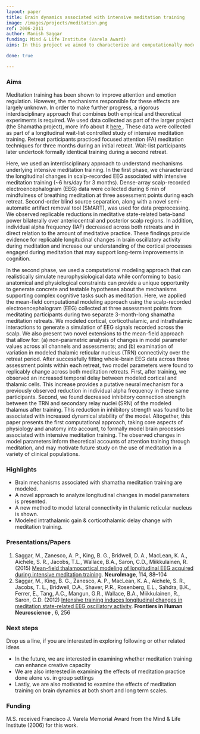 ```yaml
---
layout: paper
title: Brain dynamics associated with intensive meditation training
image: /images/projects/meditation.png
ref: 2006-2011
author: Manish Saggar 
funding: Mind & Life Institute (Varela Award)
aims: In this project we aimed to characterize and computationally model the longitudinal changes in neural activity (EEG) associated with intensive meditation training (~6 hrs/d for 3 months). This project was done as a part of a larger project (the Shamatha project) whose goal was to study the effects of intensive meditation practice on attention, emotional regulation, and the associated neural correlates.

done: true

---
```


### Aims

Meditation training has been shown to improve attention and emotion regulation. However, the mechanisms responsible for these effects are largely unknown. In order to make further progress, a rigorous interdisciplinary approach that combines both empirical and theoretical experiments is required. We used data collected as part of the larger project (the Shamatha project), more info about it <a href=""> here </a>. These data were collected as part of a longitudinal wait-list controlled study of intensive meditation training. Retreat participants practiced focused attention (FA) meditation techniques for three months during an initial retreat. Wait-list participants later undertook formally identical training during a second retreat. 

Here, we used an interdisciplinary approach to understand mechanisms underlying intensive meditation training. In the first phase, we characterized the longitudinal changes in scalp-recorded EEG associated with intensive meditation training (~6 hrs/day for 3 months). Dense-array scalp-recorded electroencephalogram (EEG) data were collected during 6 min of mindfulness of breathing meditation at three assessment points during each retreat. Second-order blind source separation, along with a novel semi-automatic artifact removal tool (SMART), was used for data preprocessing. We observed replicable reductions in meditative state-related beta-band power bilaterally over anteriocentral and posterior scalp regions. In addition, individual alpha frequency (IAF) decreased across both retreats and in direct relation to the amount of meditative practice. These findings provide evidence for replicable longitudinal changes in brain oscillatory activity during meditation and increase our understanding of the cortical processes engaged during meditation that may support long-term improvements in cognition.

In the second phase, we used a computational modeling approach that can realistically simulate neurophysiological data while conforming to basic anatomical and physiological constraints can provide a unique opportunity to generate concrete and testable hypotheses about the mechanisms supporting complex cognitive tasks such as meditation. Here, we applied the mean-field computational modeling approach using the scalp-recorded electroencephalogram (EEG) collected at three assessment points from meditating participants during two separate 3-month-long shamatha meditation retreats. We modeled cortical, corticothalamic, and intrathalamic interactions to generate a simulation of EEG signals recorded across the scalp. We also present two novel extensions to the mean-field approach that allow for: (a) non-parametric analysis of changes in model parameter values across all channels and assessments; and (b) examination of variation in modeled thalamic reticular nucleus (TRN) connectivity over the retreat period. After successfully fitting whole-brain EEG data across three assessment points within each retreat, two model parameters were found to replicably change across both meditation retreats. First, after training, we observed an increased temporal delay between modeled cortical and thalamic cells. This increase provides a putative neural mechanism for a previously observed reduction in individual alpha frequency in these same participants. Second, we found decreased inhibitory connection strength between the TRN and secondary relay nuclei (SRN) of the modeled thalamus after training. This reduction in inhibitory strength was found to be associated with increased dynamical stability of the model. Altogether, this paper presents the first computational approach, taking core aspects of physiology and anatomy into account, to formally model brain processes associated with intensive meditation training. The observed changes in model parameters inform theoretical accounts of attention training through meditation, and may motivate future study on the use of meditation in a variety of clinical populations.

### Highlights
- Brain mechanisms associated with shamatha meditation training are modeled.
- A novel approach to analyze longitudinal changes in model parameters is presented.
- A new method to model lateral connectivity in thalamic reticular nucleus is shown.
- Modeled intrathalamic gain & corticothalamic delay change with meditation training.

### Presentations/Papers
1. Saggar, M., Zanesco, A. P., King, B. G., Bridwell, D. A., MacLean, K. A., Aichele, S. R., Jacobs, T.L., Wallace, B.A., Saron, C.D., Miikkulainen, R. (2015) <a href="http://dx.doi.org/10.1016/j.neuroimage.2015.03.073 "> Mean-field thalamocortical modeling of longitudinal EEG acquired during intensive meditation training</a>. <strong>NeuroImage</strong>, 114, 88–104 
2. Saggar, M., King, B. G., Zanesco, A. P., MacLean, K. A., Aichele, S. R., Jacobs, T. L., Bridwell, D.A., Shaver, P.R., Rosenberg, E.L., Sahdra, B.K., Ferrer, E., Tang, A.C., Mangun, G.R., Wallace, B.A., Miikkulainen, R., Saron, C.D. (2012) <a href="http://dx.doi.org/10.3389/fnhum.2012.00256 "> Intensive training induces longitudinal changes in meditation state-related EEG oscillatory activity</a>. <strong> Frontiers in Human Neuroscience </strong>, 6, 256 

### Next steps
Drop us a line, if you are interested in exploring following or other related ideas 
- In the future, we are interested in examining whether meditation training can enhance creative capacity
- We are also interested in examining the effects of meditation practice done alone vs. in group settings
- Lastly, we are also motivated to examine the effects of meditation training on brain dynamics at both short and long term scales. 

### Funding
M.S. received Francisco J. Varela Memorial Award from the Mind & Life Institute (2006) for this work.
